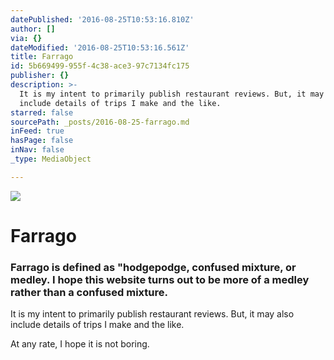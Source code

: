 ```yaml
---
datePublished: '2016-08-25T10:53:16.810Z'
author: []
via: {}
dateModified: '2016-08-25T10:53:16.561Z'
title: Farrago
id: 5b669499-955f-4c38-ace3-97c7134fc175
publisher: {}
description: >-
  It is my intent to primarily publish restaurant reviews. But, it may also
  include details of trips I make and the like.
starred: false
sourcePath: _posts/2016-08-25-farrago.md
inFeed: true
hasPage: false
inNav: false
_type: MediaObject

---
```

![](https://the-grid-user-content.s3-us-west-2.amazonaws.com/a1a217f0-1fc6-49ed-924f-15767ffb55c8.jpg)

# Farrago

### Farrago is defined as "hodgepodge, confused mixture, or medley. I hope this website turns out to be more of a medley rather than a confused mixture.

It is my intent to primarily publish restaurant reviews. But, it may also include details of trips I make and the like.

At any rate, I hope it is not boring.